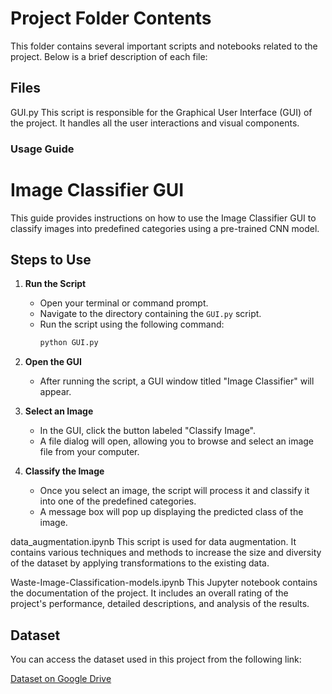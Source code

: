# Project Folder Contents
This folder contains several important scripts and notebooks related to the project. Below is a brief description of each file:

## Files
GUI.py
This script is responsible for the Graphical User Interface (GUI) of the project. It handles all the user interactions and visual components.
### Usage Guide

# Image Classifier GUI

This guide provides instructions on how to use the Image Classifier GUI to classify images into predefined categories using a pre-trained CNN model.

## Steps to Use

1. **Run the Script**
    - Open your terminal or command prompt.
    - Navigate to the directory containing the `GUI.py` script.
    - Run the script using the following command:
      ```bash
      python GUI.py
      ```

2. **Open the GUI**
    - After running the script, a GUI window titled "Image Classifier" will appear.

3. **Select an Image**
    - In the GUI, click the button labeled "Classify Image".
    - A file dialog will open, allowing you to browse and select an image file from your computer.

4. **Classify the Image**
    - Once you select an image, the script will process it and classify it into one of the predefined categories.
    - A message box will pop up displaying the predicted class of the image.


data_augmentation.ipynb
This script is used for data augmentation. It contains various techniques and methods to increase the size and diversity of the dataset by applying transformations to the existing data.

Waste-Image-Classification-models.ipynb
This Jupyter notebook contains the documentation of the project. It includes an overall rating of the project's performance, detailed descriptions, and analysis of the results.

## Dataset
You can access the dataset used in this project from the following link:

[Dataset on Google Drive](https://drive.google.com/drive/folders/1ARRG4X00aZsU7azKMWF_W5SSUv8Gme93?usp=sharing)
